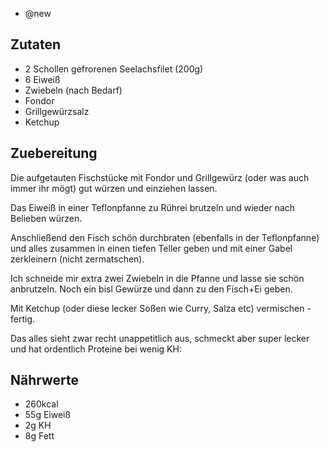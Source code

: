 - @new

## Zutaten
- 2 Schollen gefrorenen Seelachsfilet (200g)
- 6 Eiweiß
- Zwiebeln (nach Bedarf)
- Fondor
- Grillgewürzsalz
- Ketchup

## Zuebereitung
Die aufgetauten Fischstücke mit Fondor und Grillgewürz (oder was auch immer ihr mögt) gut würzen und einziehen lassen.

Das Eiweiß in einer Teflonpfanne zu Rührei brutzeln und wieder nach Belieben würzen.

Anschließend den Fisch schön durchbraten (ebenfalls in der Teflonpfanne) und alles zusammen in einen tiefen Teller geben und mit einer Gabel zerkleinern (nicht zermatschen).

Ich schneide mir extra zwei Zwiebeln in die Pfanne und lasse sie schön anbrutzeln. Noch ein bisl Gewürze und dann zu den Fisch+Ei geben.

Mit Ketchup (oder diese lecker Soßen wie Curry, Salza etc) vermischen - fertig.

Das alles sieht zwar recht unappetitlich aus, schmeckt aber super lecker und hat ordentlich Proteine bei wenig KH:

## Nährwerte
- 260kcal
- 55g Eiweiß
- 2g KH
- 8g Fett
